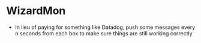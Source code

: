 # WizardMon

- In lieu of paying for something like Datadog, push some messages every n seconds from each box to make sure things are still working correctly
